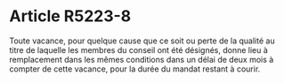 # Article R5223-8

  
Toute vacance, pour quelque cause que ce soit ou perte de la qualité au titre de laquelle les membres du conseil ont été désignés, donne lieu à remplacement dans les mêmes conditions dans un délai de deux mois à compter de cette vacance, pour la durée du mandat restant à courir.